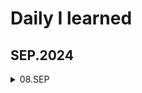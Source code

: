 # **Daily I learned**

## SEP.2024
<details>
  <summary>
   08.SEP 
  </summary>
  - Learned basic git commands <br>
  - Practiced Git commit and push <br>
      <details>
        <summary> 
        - SQL
        </summary>
          - Relational Database <br>
        - is declarative <br>
        <details>
        <summary>
          # sqlite
        </summary>
        </details>
        <details>
        <summary>
          # MySQL
        </summary>
        </details>
        <details>
        <summary>
          # postgreSQL
        </summary>
        </details>
        <details>
        <summary>
          # MongoDB
        </summary>
        </details>
        <details>
        <summary>
          # Redis
        </summary>
        </details>
    </details>
</details>
